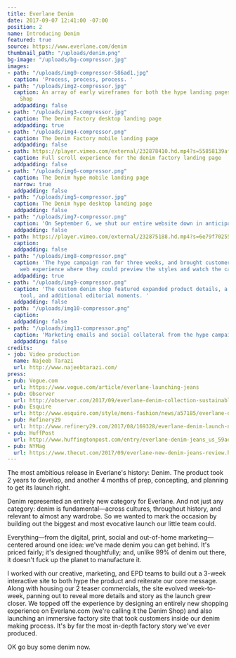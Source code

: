 ```yaml
---
title: Everlane Denim
date: 2017-09-07 12:41:00 -07:00
position: 2
name: Introducing Denim
featured: true
source: https://www.everlane.com/denim
thumbnail_path: "/uploads/denim.png"
bg-image: "/uploads/bg-compressor.jpg"
images:
- path: "/uploads/img0-compressor-586ad1.jpg"
  caption: 'Process, process, process. '
- path: "/uploads/img2-compressor.jpg"
  caption: An array of early wireframes for both the hype landing pages and Denim
    Shop
  addpadding: false  
- path: "/uploads/img3-compressor.jpg"
  caption: The Denim Factory desktop landing page
  addpadding: true
- path: "/uploads/img4-compressor.png"
  caption: The Denim Factory mobile landing page
  addpadding: false
- path: https://player.vimeo.com/external/232878410.hd.mp4?s=55858139afe13fa7eff34043c2be0b8597bea3b0&profile_id=169
  caption: Full scroll experience for the denim factory landing page
  addpadding: false
- path: "/uploads/img6-compressor.png"
  caption: The Denim hype mobile landing page
  narrow: true
  addpadding: false
- path: "/uploads/img5-compressor.jpg"
  caption: The Denim hype desktop landing page
  addpadding: false
- path: "/uploads/img7-compressor.png"
  caption: 'On September 6, we shut our entire website down in anticipation for denim. '
  addpadding: false
- path: https://player.vimeo.com/external/232875188.hd.mp4?s=6e79f702554fc5a05ef5368bb915d8dff4ea5235&profile_id=174
  caption:
  addpadding: false
- path: "/uploads/img8-compressor.png"
  caption: 'The hype campaign ran for three weeks, and brought customers to an immersive
    web experience where they could preview the styles and watch the campaign videos. '
  addpadding: true
- path: "/uploads/img9-compressor.png"
  caption: 'The custom denim shop featured expanded product details, a comparison
    tool, and additional editorial moments. '
  addpadding: false
- path: "/uploads/img10-compressor.png"
  caption:
  addpadding: false
- path: "/uploads/img11-compressor.png"
  caption: 'Marketing emails and social collateral from the hype campaign.  '
  addpadding: false
credits:
- job: Video production
  name: Najeeb Tarazi
  url: http://www.najeebtarazi.com/
press:
- pub: Vogue.com
  url: https://www.vogue.com/article/everlane-launching-jeans
- pub: Observer
  url: http://observer.com/2017/09/everlane-denim-collection-sustainable/
- pub: Esquire
  url: http://www.esquire.com/style/mens-fashion/news/a57185/everlane-denim-jeans-launch/
- pub: Refinery29
  url: http://www.refinery29.com/2017/08/169328/everlane-denim-launch-new-jeans-styles
- pub: HuffPost
  url: http://www.huffingtonpost.com/entry/everlane-denim-jeans_us_59aeb88fe4b0354e440cab53
- pub: NYMag
  url: https://www.thecut.com/2017/09/everlane-new-denim-jeans-review.html
---
```


The most ambitious release in Everlane's history: Denim. The product took 2 years to develop, and another 4 months of prep, concepting, and planning to get its launch right.

Denim represented an entirely new category for Everlane. And not just any category: denim is fundamental—across cultures, throughout history, and relevant to almost any wardrobe. So we wanted to mark the occasion by building out the biggest and most evocative launch our little team could.

Everything—from the digital, print, social and out-of-home marketing—centered around one idea: we've made denim you can get behind. It's priced fairly; it's designed thoughtfully; and, unlike 99% of denim out there, it doesn't fuck up the planet to manufacture it.

I worked with our creative, marketing, and EPD teams to build out a 3-week interactive site to both hype the product and reiterate our core message. Along with housing our 2 teaser commercials, the site evolved week-to-week, panning out to reveal more details and story as the launch grew closer. We topped off the experience by designing an entirely new shopping experience on Everlane.com (we're calling it the Denim Shop) and also launching an immersive factory site that took customers inside our denim making process. It's by far the most in-depth factory story we've ever produced.

OK go buy some denim now.
